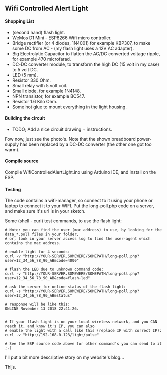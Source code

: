 ## Wifi Controlled Alert Light

#### Shopping List

- (second hand) flash light.
- WeMos D1 Mini - ESP8266 Wifi micro controller.
- Bridge rectifier (or 4 diodes, 1N4001) for example KBP307, to make some DC from AC - (my flash light uses a 12V AC adapter).
- Big Electrolytic Capacitor to flatten the AC/DC converted voltage ripple, for example 470 microfarad.
- DC-DC converter module, to transform the high DC (15 volt in my case) to 5 volt DC.
- LED (5 mm).
- Resistor 330 Ohm.
- Small relay with 5 volt coil.
- Small diode, for example 1N4148.
- NPN transistor, for example BC547.
- Resistor 1.6 Kilo Ohm.
- Some hot glue to mount everything in the light housing.

#### Building the circuit

- TODO; Add a nice circuit drawing + instructions.

Fow now, just see the photo's. Note that the shown breadboard power-supply has been replaced by a DC-DC converter (the other
one got too warm).

#### Compile source

Compile WifiControlledAlertLight.ino using Arduino IDE, and install on the ESP.

#### Testing

The code contains a wifi-manager, so connect to it using your phone or laptop to connect it to your WIFI.
Put the long-poll.php code on a server, and make sure it's url is in your sketch.

Some (shell - curl) test commands, to use the flash light:
```
# Note: you can find the user (mac address) to use, by looking for the data_*.poll files in your folder,
# or, look in your server access log to find the user-agent which contains the mac address.
 
# enable light for 4 seconds:
curl -v "http://YOUR-SERVER.SOMEWERE/SOMEPATH/long-poll.php?user=12_34_56_78_90_AB&code=4000"
 
# flash the LED due to unknown command code:
curl -v "http://YOUR-SERVER.SOMEWERE/SOMEPATH/long-poll.php?user=12_34_56_78_90_AB&code=flash-led"
 
# ask the server for online-status of the flash light:
curl -s "http://YOUR-SERVER.SOMEWERE/SOMEPATH/long-poll.php?user=12_34_56_78_90_AB&status"
 
# response will be like this:
ONLINE November 13 2018 22:41:26.
 
 
# If your flash light is on your local wireless network, and you CAN reach it, and know it's IP, you can also
# enable the light with a call like this (replace IP with correct IP):
curl -v "http://192.168.0.123/light/pulse"
 
# See the ESP source code above for other command's you can send to it ;-)
```

I'll put a bit more descriptive story on my website's blog...

Thijs.

